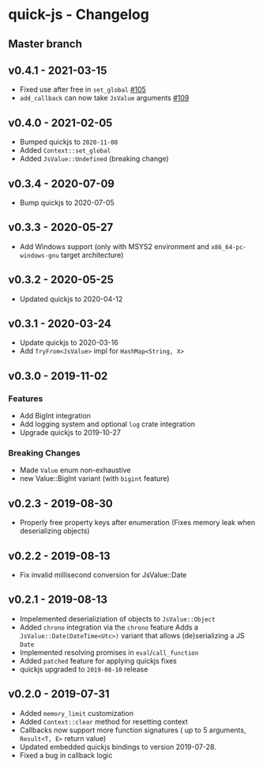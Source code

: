 # quick-js - Changelog

## Master branch

## v0.4.1 - 2021-03-15

* Fixed use after free in `set_global` [#105](https://github.com/theduke/quickjs-rs/issues/105)
* `add_callback` can now take `JsValue` arguments [#109](https://github.com/theduke/quickjs-rs/issues/109)

## v0.4.0 - 2021-02-05

* Bumped quickjs to `2020-11-08`
* Added `Context::set_global`
* Added `JsValue::Undefined` (breaking change)

## v0.3.4 - 2020-07-09

* Bump quickjs to 2020-07-05

## v0.3.3 - 2020-05-27

* Add Windows support
  (only with MSYS2 environment and `x86_64-pc-windows-gnu` target architecture)

## v0.3.2 - 2020-05-25

* Updated quickjs to 2020-04-12

## v0.3.1 - 2020-03-24

* Update quickjs to 2020-03-16
* Add `TryFrom<JsValue>` impl for `HashMap<String, X>`

## v0.3.0 - 2019-11-02

### Features

* Add BigInt integration 
* Add logging system and optional `log` crate integration
* Upgrade quickjs to 2019-10-27

### Breaking Changes

* Made `Value` enum non-exhaustive
* new Value::BigInt variant (with `bigint` feature)

## v0.2.3 - 2019-08-30

* Properly free property keys after enumeration
    (Fixes memory leak when deserializing objects)

## v0.2.2 - 2019-08-13

* Fix invalid millisecond conversion for JsValue::Date

## v0.2.1 - 2019-08-13

* Impelemented deserializiation of objects to `JsValue::Object`
* Added `chrono` integration via the `chrono` feature
  Adds a `JsValue::Date(DateTime<Utc>)` variant that allows (de)serializing
  a JS `Date`
* Implemented resolving promises in `eval`/`call_function`
* Added `patched` feature for applying quickjs fixes
* quickjs upgraded to `2019-08-10` release

## v0.2.0 - 2019-07-31

* Added `memory_limit` customization
* Added `Context::clear` method for resetting context
* Callbacks now support more function signatures
    ( up to 5 arguments, `Result<T, E>` return value)
* Updated embedded quickjs bindings to version 2019-07-28.
* Fixed a bug in callback logic

